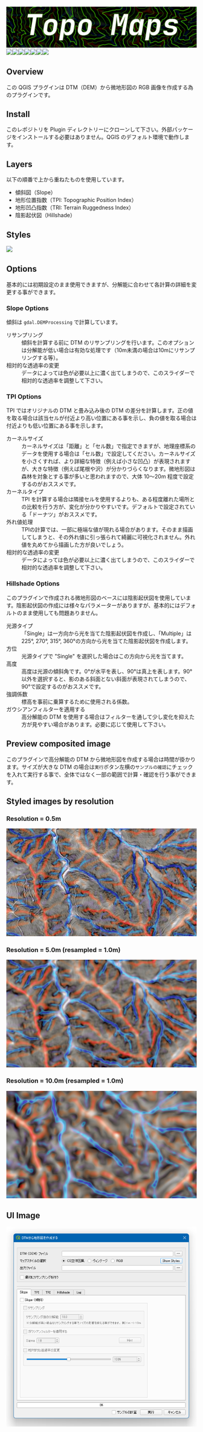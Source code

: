 ![](./views/Contour.png)
<img src="https://img.shields.io/badge/-Python-ffdc00.svg?logo=python&style=flat-square"><img src="https://img.shields.io/badge/-QGIS-cee4ae.svg?logo=qgis&style=flat-square"><img src="https://img.shields.io/badge/-GDAL-006e54.svg?logo=OSGEO&style=flat-square"><img src="https://img.shields.io/badge/-pyproj-fdd35c.svg?logo=matplotlib&style=flat-square"><img src="https://img.shields.io/badge/-Numpy-3e62ad.svg?logo=NUMPY&style=flat-square"><img src="https://img.shields.io/badge/-Scipy-003f8e.svg?logo=scipy&style=flat-square"><img src="https://img.shields.io/badge/-Matplotlib-ed6d35.svg?logo=matplotlib&style=flat-square">

## **Overview**
この QGIS プラグインは DTM（DEM）から微地形図の RGB 画像を作成する為のプラグインです。


## **Install**
このレポジトリを Plugin ディレクトリーにクローンして下さい。外部パッケージをインストールする必要はありません。QGIS のデフォルト環境で動作します。


## **Layers**
以下の順番で上から重ねたものを使用しています。

<ul>
    <li>傾斜図（Slope）</li>
    <li>地形位置指数（TPI: Topographic Position Index）</li>
    <li>地形凹凸指数（TRI: Terrain Ruggedness Index）</li>
    <li>陰影起伏図（Hillshade）</li>
</ul>


## **Styles**
![](./views/Styles.png)



## **Options**
基本的には初期設定のまま使用できますが、分解能に合わせて各計算の詳細を変更する事ができます。

### Slope Options
傾斜は `gdal.DEMProcessing` で計算しています。
<dl>
    <dt>リサンプリング</dt>
    <dd>傾斜を計算する前に DTM のリサンプリングを行います。このオプションは分解能が低い場合は有効な処理です（10m未満の場合は10mにリサンプリングする等）。</dd>
    <dt>相対的な透過率の変更</dt>
    <dd>データによっては色が必要以上に濃く出てしまうので、このスライダーで相対的な透過率を調整して下さい。</dd>
</dl>

### TPI Options
TPI ではオリジナルの DTM と畳み込み後の DTM の差分を計算します。正の値を取る場合は該当セルが付近より高い位置にある事を示し、負の値を取る場合は付近よりも低い位置にある事を示します。
<dl>
    <dt>カーネルサイズ</dt>
    <dd>カーネルサイズは「距離」と「セル数」で指定できますが、地理座標系のデータを使用する場合は「セル数」で設定してください。カーネルサイズを小さくすれば、より詳細な特徴（例えば小さな凹凸）が表現されますが、大きな特徴（例えば尾根や沢）が分かりづらくなります。微地形図は森林を対象とする事が多いと思われますので、大体 10～20m 程度で設定するのがおススメです。</dd>
    <dt>カーネルタイプ</dt>
    <dd>TPI を計算する場合は隣接セルを使用するよりも、ある程度離れた場所との比較を行う方が、変化が分かりやすいです。デフォルトで設定されている「ドーナツ」がおススメです。</dd>
    <dt>外れ値処理</dt>
    <dd>TPIの計算では、一部に極端な値が現れる場合があります。そのまま描画してしまうと、その外れ値に引っ張られて綺麗に可視化されません。外れ値を丸めてから描画した方が良いでしょう。</dd>
    <dt>相対的な透過率の変更</dt>
    <dd>データによっては色が必要以上に濃く出てしまうので、このスライダーで相対的な透過率を調整して下さい。</dd>
</dl>

### Hillshade Options
このプラグインで作成される微地形図のベースには陰影起伏図を使用しています。陰影起伏図の作成には様々なパラメーターがありますが、基本的にはデフォルトのまま使用しても問題ありません。
<dl>
    <dt>光源タイプ</dt>
    <dd>「Single」は一方向から光を当てた陰影起伏図を作成し、「Multiple」は 225°, 270°, 315°, 360°の方向から光を当てた陰影起伏図を作成します。</dd>
    <dt>方位</dt>
    <dd>光源タイプで "Single" を選択した場合はこの方向から光を当てます。</dd>
    <dt>高度</dt>
    <dd>高度は光源の傾斜角です。0°が水平を表し、90°は真上を表します。90°以外を選択すると、影のある斜面とない斜面が表現されてしまうので、90°で設定するのがおススメです。</dd>
    <dt>強調係数</dt>
    <dd>標高を事前に乗算するために使用される係数。</dd>
    <dt>ガウシアンフィルターを適用する</dt>
    <dd>高分解能の DTM を使用する場合はフィルターを通して少し変化を抑えた方が見やすい場合があります。必要に応じて使用して下さい。</dd>
</dl>


## **Preview composited image**
このプラグインで高分解能の DTM から微地形図を作成する場合は時間が掛かります。サイズが大きな DTM の場合は`実行`ボタン左横の`サンプルの確認`にチェックを入れて実行する事で、全体ではなく一部の範囲で計算・確認を行う事ができます。



## **Styled images by resolution**

### Resolution = 0.5m
![](./views/Sample__CS-Map__R0_5.jpg)

### Resolution = 5.0m (resampled = 1.0m)
![](./views/Sample__CS-Map__R5.jpg)

### Resolution = 10.0m (resampled = 1.0m)
![](./views/Sample__CS-Map__R10.jpg)



## **UI Image**
![](./views/UI.png)